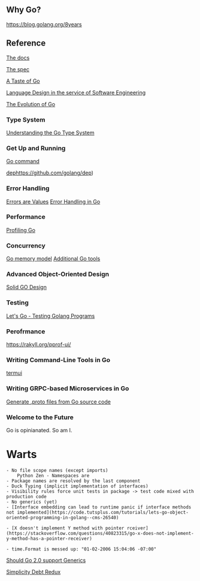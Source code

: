 

## Why Go?

https://blog.golang.org/8years

## Reference

[The docs](https://golang.org/doc/)

[The spec](https://golang.org/ref/spec)

[A Taste of Go](https://talks.golang.org/2014/taste.slide#1)

[Language Design in the service of Software Engineering](https://talks.golang.org/2012/splash.article#TOC_17.)

[The Evolution of Go](https://talks.golang.org/2015/gophercon-goevolution.slide#1)

### Type System

[Understanding the Go Type System](https://thenewstack.io/understanding-golang-type-system/)


### Get Up and Running

[Go command](https://golang.org/cmd/go/)

[dep]()https://github.com/golang/dep)


### Error Handling

[Errors are Values](https://blog.golang.org/errors-are-values)
[Error Handling in Go](https://scene-si.org/2017/11/13/error-handling-in-go/)


### Performance

[Profiling Go](http://www.integralist.co.uk/posts/profiling-go/)


### Concurrency

[Go memory model](https://golang.org/ref/mem)
[Additional Go tools](https://godoc.org/golang.org/x/tools)

### Advanced Object-Oriented Design

[Solid GO Design](https://dave.cheney.net/2016/08/20/solid-go-design)


### Testing

[Let's Go - Testing Golang Programs](https://code.tutsplus.com/tutorials/lets-go-testing-golang-programs--cms-26499)

### Perofrmance

https://rakyll.org/pprof-ui/


### Writing Command-Line Tools in Go

[termui](https://github.com/gizak/termui)

### Writing GRPC-based Microservices in Go

[Generate .proto files from Go source code](https://github.com/src-d/proteus)
### Welcome to the Future

Go is opinianated. So am I. 

# Warts	
	- No file scope names (except imports)
		Python Zen - Namespaces are 
	- Package names are resolved by the last component
	- Duck Typing (implicit implementation of interfaces)
	- Visibility rules force unit tests in package -> test code mixed with production code 
	- No generics (yet)
	- [Interface embedding can lead to runtime panic if interface methods not implemented](https://code.tutsplus.com/tutorials/lets-go-object-oriented-programming-in-golang--cms-26540)
	
	- [X doesn't implement Y method with pointer rceiver](https://stackoverflow.com/questions/40823315/go-x-does-not-implement-y-method-has-a-pointer-receiver)
	
	- time.Format is messed up: "01-02-2006 15:04:06 -07:00"
	
[Should Go 2.0 support Generics](https://dave.cheney.net/2017/07/22/should-go-2-0-support-generics)

[Simplicity Debt Redux](https://dave.cheney.net)
